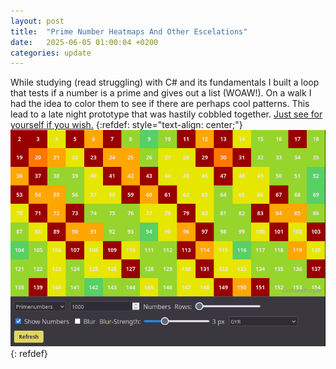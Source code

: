 ```yaml
---
layout: post
title:  "Prime Number Heatmaps And Other Escelations"
date:   2025-06-05 01:00:04 +0200
categories: update 
---
```

While studying (read struggling) with C# and its fundamentals I built a loop that tests if a number is a prime and gives out a list (WOAW!). On a walk I had the idea to color them to see if there are perhaps cool patterns. This lead to a late night prototype that was hastily cobbled together. [Just see for yourself if you wish.](/html/heatmap.html)
{:refdef: style="text-align: center;"}
[![Screenshot](/images/screenshot20250605.png)](/html/heatmap.html)
{: refdef}
